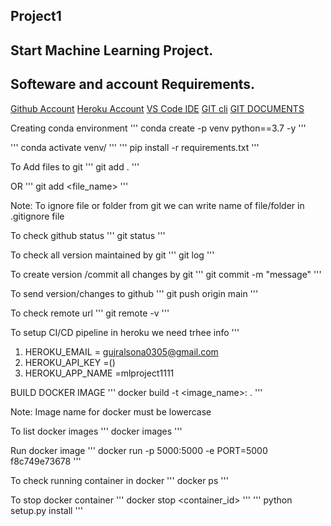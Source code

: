 ## Project1
## Start Machine Learning Project.
## Softeware and account Requirements.

 [Github Account](https://github.com)
 [Heroku Account]()
 [VS Code IDE]()
 [GIT cli]()
 [GIT DOCUMENTS](git-scm.com/docs/gittutorial)

 Creating conda environment
 '''
 conda create -p venv python==3.7 -y
 '''

 '''
 conda activate venv/
 '''
 '''
 pip install -r requirements.txt 
 '''
 
 To Add files to git
 '''
 git add .
 '''

 OR
 '''
 git add <file_name>
 '''

 Note: To ignore file or folder from git we can write name of file/folder in  .gitignore file

 To check github status
 '''
 git status
 '''

 To check all version maintained by git
 '''
 git log
 '''

 To create version /commit all changes by git
 '''
 git commit -m "message"
 '''

 To send version/changes to github
 '''
 git push origin  main
 '''

 To check remote url
 '''
 git remote -v
 '''

 To setup CI/CD pipeline in heroku we need trhee info
 '''
 1. HEROKU_EMAIL = gujralsona0305@gmail.com
 2. HEROKU_API_KEY =()
 3. HEROKU_APP_NAME =mlproject1111

 BUILD DOCKER IMAGE
 '''
 docker build -t <image_name>:<tagname> .
 '''

 Note: Image name for docker must be lowercase

 To list docker images
 '''
 docker images
 '''

 Run docker image
 '''
 docker run -p 5000:5000 -e PORT=5000 f8c749e73678
 '''

To check running container in docker
'''
docker ps
'''

To stop docker container
'''
docker stop <container_id>
'''
'''
python setup.py install
'''